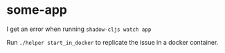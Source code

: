 # some-app

I get an error when running `shadow-cljs watch app`

Run `./helper start_in_docker` to replicate the issue in a docker container.